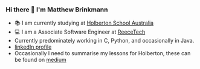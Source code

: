 ### Hi there 👋 I'm Matthew Brinkmann

* :books: I am currently studying at [Holberton School Australia](https://holbertonschool.com.au/)
* :computer: I am a Associate Software Engineer at [ReeceTech](https://www.reecetech.com.au/)
* Currently predominately working in C, Python, and occasionally in Java.
* [linkedIn profile](https://www.linkedin.com/in/matthew-brinkmann-47061a157/)
* Occasionally I need to summarise my lessons for Holberton, these can be found on [medium](https://medium.com/@matthew.brinkmann)

<!--
**Matthew-brinkmann/Matthew-brinkmann** is a ✨ _special_ ✨ repository because its `README.md` (this file) appears on your GitHub profile.

Here are some ideas to get you started:

- 🔭 I’m currently working on ...
- 🌱 I’m currently learning ...
- 👯 I’m looking to collaborate on ...
- 🤔 I’m looking for help with ...
- 💬 Ask me about ...
- 📫 How to reach me: ...
- 😄 Pronouns: ...
- ⚡ Fun fact: ...
-->
